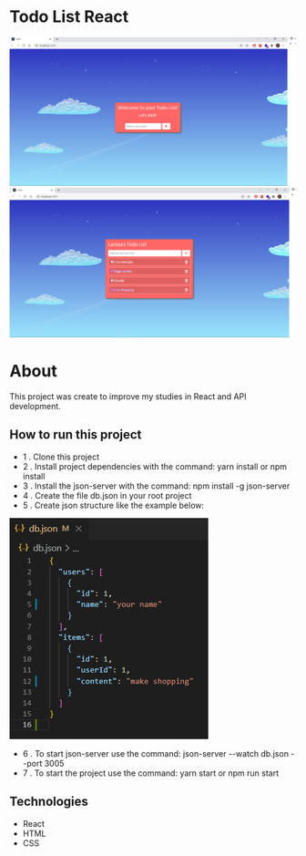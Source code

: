 # Todo List React

<img src="/src/Images/screenshot/1.PNG" width="900">
<img src="/src/Images/screenshot/2.PNG" width="900">

# About

This project was create to improve my studies in React and API development.

## How to run this project

- 1 . Clone this project 
- 2 . Install project dependencies with the command: yarn install or npm install
- 3 . Install the json-server with the command: npm install -g json-server
- 4 . Create the file db.json in your root project
- 5 . Create json structure like the example below:
 <img src="/src/Images/screenshot/dbjson.PNG">
 
- 6 . To start json-server use the command: json-server --watch db.json --port 3005
- 7 . To start the project use the command: yarn start or npm run start

## Technologies

- React
- HTML
- CSS 
